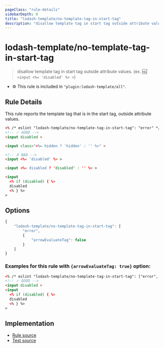 ```yaml
---
pageClass: "rule-details"
sidebarDepth: 0
title: "lodash-template/no-template-tag-in-start-tag"
description: "disallow template tag in start tag outside attribute values. (ex. :ng: `<input <%= 'disabled' %> >`)"
---
```


# lodash-template/no-template-tag-in-start-tag

> disallow template tag in start tag outside attribute values. (ex. :ng: `<input <%= 'disabled' %> >`)

- :gear: This rule is included in `"plugin:lodash-template/all"`.

## Rule Details

This rule reports the template tag that is in the start tag, outside attribute values.

<!-- prettier-ignore -->
```html
<% /* eslint "lodash-template/no-template-tag-in-start-tag": "error" */ %>
<!-- ✓ GOOD -->
<input disabled >

<input class="<%= hidden ? 'hidden' : '' %>" >

<!-- ✗ BAD -->
<input <%= 'disabled' %> >

<input <%= disabled ? 'disabled' : '' %> >

<input
  <% if (disabled) { %>
  disabled
  <% } %>
>
```

## Options

```js
{
    "lodash-template/no-template-tag-in-start-tag": [
        "error",
        {
            "arrowEvaluateTag": false
        }
    ]
}
```

### Examples for this rule with `{arrowEvaluateTag: true}` option:

<!-- prettier-ignore -->
```html
<% /* eslint "lodash-template/no-template-tag-in-start-tag": ["error", {"arrowEvaluateTag": true}] */ %>
<!-- ✓ GOOD -->
<input disabled >
<input
  <% if (disabled) { %>
  disabled
  <% } %>
>
```

## Implementation

- [Rule source](https://github.com/ota-meshi/eslint-plugin-lodash-template/blob/master/lib/rules/no-template-tag-in-start-tag.js)
- [Test source](https://github.com/ota-meshi/eslint-plugin-lodash-template/blob/master/tests/lib/rules/no-template-tag-in-start-tag.js)
